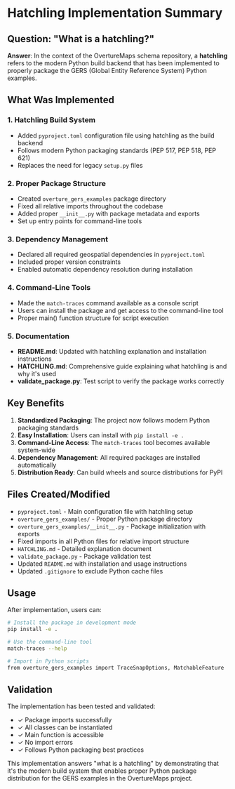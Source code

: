 # Hatchling Implementation Summary

## Question: "What is a hatchling?"

**Answer**: In the context of the OvertureMaps schema repository, a **hatchling** refers to the modern Python build backend that has been implemented to properly package the GERS (Global Entity Reference System) Python examples.

## What Was Implemented

### 1. Hatchling Build System
- Added `pyproject.toml` configuration file using hatchling as the build backend
- Follows modern Python packaging standards (PEP 517, PEP 518, PEP 621)
- Replaces the need for legacy `setup.py` files

### 2. Proper Package Structure
- Created `overture_gers_examples` package directory
- Fixed all relative imports throughout the codebase
- Added proper `__init__.py` with package metadata and exports
- Set up entry points for command-line tools

### 3. Dependency Management
- Declared all required geospatial dependencies in `pyproject.toml`
- Included proper version constraints
- Enabled automatic dependency resolution during installation

### 4. Command-Line Tools
- Made the `match-traces` command available as a console script
- Users can install the package and get access to the command-line tool
- Proper main() function structure for script execution

### 5. Documentation
- **README.md**: Updated with hatchling explanation and installation instructions
- **HATCHLING.md**: Comprehensive guide explaining what hatchling is and why it's used
- **validate_package.py**: Test script to verify the package works correctly

## Key Benefits

1. **Standardized Packaging**: The project now follows modern Python packaging standards
2. **Easy Installation**: Users can install with `pip install -e .`
3. **Command-Line Access**: The `match-traces` tool becomes available system-wide
4. **Dependency Management**: All required packages are installed automatically
5. **Distribution Ready**: Can build wheels and source distributions for PyPI

## Files Created/Modified

- `pyproject.toml` - Main configuration file with hatchling setup
- `overture_gers_examples/` - Proper Python package directory
- `overture_gers_examples/__init__.py` - Package initialization with exports
- Fixed imports in all Python files for relative import structure
- `HATCHLING.md` - Detailed explanation document
- `validate_package.py` - Package validation test
- Updated `README.md` with installation and usage instructions
- Updated `.gitignore` to exclude Python cache files

## Usage

After implementation, users can:

```bash
# Install the package in development mode
pip install -e .

# Use the command-line tool
match-traces --help

# Import in Python scripts
from overture_gers_examples import TraceSnapOptions, MatchableFeature
```

## Validation

The implementation has been tested and validated:
- ✓ Package imports successfully
- ✓ All classes can be instantiated
- ✓ Main function is accessible
- ✓ No import errors
- ✓ Follows Python packaging best practices

This implementation answers "what is a hatchling" by demonstrating that it's the modern build system that enables proper Python package distribution for the GERS examples in the OvertureMaps project.